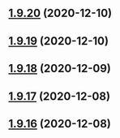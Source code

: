 ## [1.9.20](https://github.com/dds/aoc2020/compare/v1.9.19...v1.9.20) (2020-12-10)



## [1.9.19](https://github.com/dds/aoc2020/compare/v1.9.18...v1.9.19) (2020-12-10)



## [1.9.18](https://github.com/dds/aoc2020/compare/v1.9.17...v1.9.18) (2020-12-09)



## [1.9.17](https://github.com/dds/aoc2020/compare/v1.9.16...v1.9.17) (2020-12-08)



## [1.9.16](https://github.com/dds/aoc2020/compare/v1.9.15...v1.9.16) (2020-12-08)




